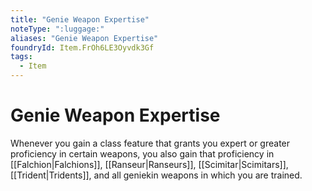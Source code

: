 ```yaml
---
title: "Genie Weapon Expertise"
noteType: ":luggage:"
aliases: "Genie Weapon Expertise"
foundryId: Item.FrOh6LE3Oyvdk3Gf
tags:
  - Item
---
```


# Genie Weapon Expertise

Whenever you gain a class feature that grants you expert or greater proficiency in certain weapons, you also gain that proficiency in [[Falchion|Falchions]], [[Ranseur|Ranseurs]], [[Scimitar|Scimitars]], [[Trident|Tridents]], and all geniekin weapons in which you are trained.
